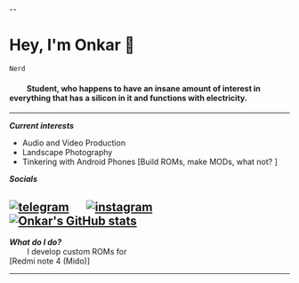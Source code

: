 --

<h1> Hey, I'm Onkar 👋 </h1>

`` Nerd ``


<h4> &emsp;&emsp; Student, who happens to have an insane amount of interest in everything that has a silicon in it and functions with electricity. </h4>

---

**_Current interests_**

 - Audio and Video Production
 - Landscape Photography
 - Tinkering with Android Phones [Build ROMs, make MODs, what not? ]

**_Socials_**

[![telegram](https://img.shields.io/badge/Telegram-2CA5E0?style=for-the-badge&logo=telegram&logoColor=white)](https://t.me/error7951)
&emsp;
[![instagram](https://img.shields.io/badge/Instagram-E4405F?style=for-the-badge&logo=instagram&logoColor=white)](https://www.instagram.com/onkarheir)
&emsp;
[![Onkar's GitHub stats](https://github-readme-stats.vercel.app/api?username=onkarsinghsahil)](https://github.com/anuraghazra/github-readme-stats)
---

**_What do I do?_** <BR>
&emsp;&emsp; I develop custom ROMs for <BR>[Redmi note 4 (Mido)]

---

